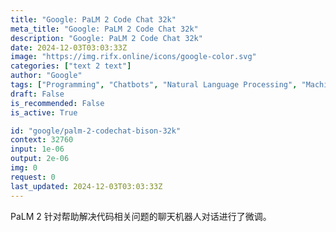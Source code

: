 ```yaml
---
title: "Google: PaLM 2 Code Chat 32k"
meta_title: "Google: PaLM 2 Code Chat 32k"
description: "Google: PaLM 2 Code Chat 32k"
date: 2024-12-03T03:03:33Z
image: "https://img.rifx.online/icons/google-color.svg"
categories: ["text 2 text"]
author: "Google"
tags: ["Programming", "Chatbots", "Natural Language Processing", "Machine Learning", "Generative AI"]
draft: False
is_recommended: False
is_active: True

id: "google/palm-2-codechat-bison-32k"
context: 32760
input: 1e-06
output: 2e-06
img: 0
request: 0
last_updated: 2024-12-03T03:03:33Z
---
```


PaLM 2 针对帮助解决代码相关问题的聊天机器人对话进行了微调。

